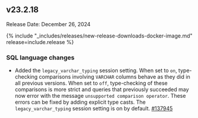 ## v23.2.18

Release Date: December 26, 2024

{% include "_includes/releases/new-release-downloads-docker-image.md" release=include.release %}

<h3 id="v24-2-18-sql-language-changes">SQL language changes</h3>

- Added the `legacy_varchar_typing` session setting. When set to `on`, type-checking comparisons involving `VARCHAR` columns behave as they did in all previous versions. When set to `off`, type-checking of these comparisons is more strict and queries that previously succeeded may now error with the message `unsupported comparison operator`. These errors can be fixed by adding explicit type casts. The `legacy_varchar_typing` session setting is on by default. [#137945][#137945]


[#137945]: https://github.com/cockroachdb/cockroach/pull/137945
